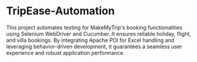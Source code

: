 # TripEase-Automation
This project automates testing for MakeMyTrip's booking functionalities using Selenium WebDriver and Cucumber. It ensures reliable holiday, flight, and villa bookings. By integrating Apache POI for Excel handling and leveraging behavior-driven development, it guarantees a seamless user experience and robust application performance.
